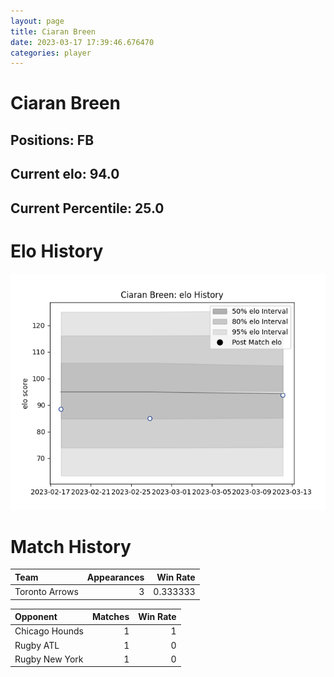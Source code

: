 ```yaml
---  
layout: page  
title: Ciaran Breen  
date: 2023-03-17 17:39:46.676470  
categories: player  
---
```

# Ciaran Breen

## Positions: FB

## Current elo: 94.0

## Current Percentile: 25.0

# Elo History


![elo history](history_CiaranBreen.png)
# Match History


| Team           |   Appearances |   Win Rate |
|:---------------|--------------:|-----------:|
| Toronto Arrows |             3 |   0.333333 |

| Opponent       |   Matches |   Win Rate |
|:---------------|----------:|-----------:|
| Chicago Hounds |         1 |          1 |
| Rugby ATL      |         1 |          0 |
| Rugby New York |         1 |          0 |